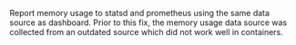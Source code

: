 Report memory usage to statsd and prometheus using the same data source as dashboard.
Prior to this fix, the memory usage data source was collected from an outdated source which did not work well in containers.
